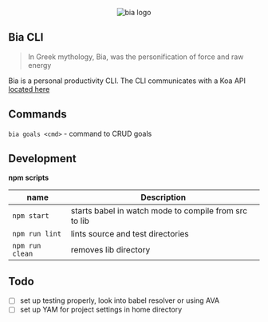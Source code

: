 <p align="center">
  <img src="http://i.imgur.com/khI1zOw.png" alt="bia logo" />
</p>

## Bia CLI
> In Greek mythology, Bia, was the personification of force and raw energy

Bia is a personal productivity CLI.  The CLI communicates with a Koa API
[located here](https://github.com/SpencerCDixon/bia-backend)

## Commands
`bia goals <cmd>` - command to CRUD goals

## Development

**npm scripts**  

|name|Description|
|---|---|
|`npm start`|starts babel in watch mode to compile from src to lib|
|`npm run lint`|lints source and test directories|
|`npm run clean`|removes lib directory|

## Todo
- [ ] set up testing properly, look into babel resolver or using AVA
- [ ] set up YAM for project settings in home directory
